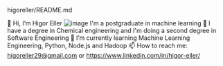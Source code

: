higoreller/README.md

👋 Hi, I’m Higor Eller
![image](https://user-images.githubusercontent.com/87211773/234002153-59ea0515-ba32-4dba-9426-63f544a337b9.png) I'm a postgraduate in machine learning
📖 I have a degree in Chemical engineering and I'm doing a second degree in Software Engineering
🌱 I’m currently learning Machine Learning Engineering, Python, Node.js and Hadoop
📫 How to reach me: higoreller29@gmail.com or https://www.linkedin.com/in/higor-eller/
